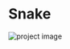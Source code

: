 # Snake

![project image](https://res.cloudinary.com/dwguf4w1t/image/upload/v1722453389/Portfolio%20Projects/snake-js_sak9ls.png)